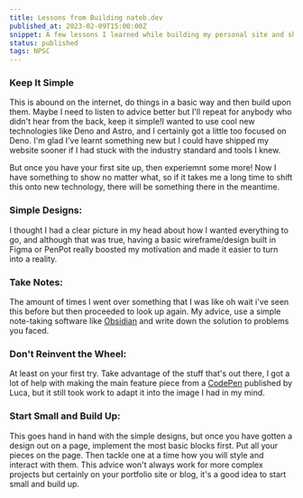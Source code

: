 ```yaml
---
title: Lessons from Building nateb.dev
published_at: 2023-02-09T15:00:00Z
snippet: A few lessons I learned while building my personal site and sharing my advice for others.
status: published
tags: NPSC
---
```


### Keep It Simple

This is abound on the internet, do things in a basic way and then build upon them. Maybe I need to listen to advice better 
but I'll repeat for anybody who didn't hear from the back, keep it simple!I wanted to use cool new technologies like Deno and Astro, and I certainly got a little too focused on Deno. I'm glad I've learnt something new but I could have shipped my website sooner if I had stuck with the industry standard and tools I knew. 

But once you have your first site up, then experiemnt some more! Now I have something to show no matter what, so if it takes me a long time to shift this onto new technology, there will be something there in the meantime.

### Simple Designs: 
I thought I had a clear picture in my head about how I wanted everything to go, and although that was true, having a basic wireframe/design built in Figma or PenPot really boosted my motivation and made it easier to turn into a reality. 

### Take Notes: 
The amount of times I went over something that I was like oh wait i've seen this before but then proceeded to look up again. My advice, use a simple note-taking software like [Obsidian](https://obsidian.md/download) and write down the solution to problems you faced. 

### Don't Reinvent the Wheel: 
At least on your first try. Take advantage of the stuff that's out there, I got a lot of help with making the main feature piece from a [CodePen](https://codepen.io/drizzt/pen/pbmBrX) published by Luca, but it still took work to adapt it into the image I had in my mind.

### Start Small and Build Up: 
This goes hand in hand with the simple designs, but once you have gotten a design out on a page, implement the most basic blocks first. Put all your pieces on the page. Then tackle one at a time how you will style and interact with them. 
    This advice won't always work for more complex projects but certainly on your portfolio site or blog, it's a good idea to start small and build up.

